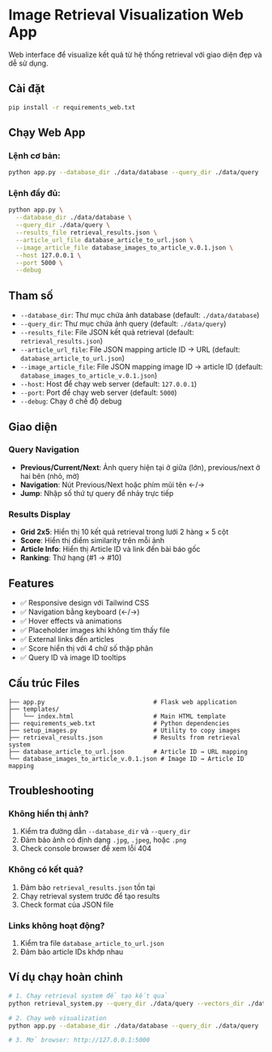 # Image Retrieval Visualization Web App

Web interface để visualize kết quả từ hệ thống retrieval với giao diện đẹp và dễ sử dụng.

## Cài đặt

```bash
pip install -r requirements_web.txt
```

## Chạy Web App

### Lệnh cơ bản:
```bash
python app.py --database_dir ./data/database --query_dir ./data/query
```

### Lệnh đầy đủ:
```bash
python app.py \
  --database_dir ./data/database \
  --query_dir ./data/query \
  --results_file retrieval_results.json \
  --article_url_file database_article_to_url.json \
  --image_article_file database_images_to_article_v.0.1.json \
  --host 127.0.0.1 \
  --port 5000 \
  --debug
```

## Tham số

- `--database_dir`: Thư mục chứa ảnh database (default: `./data/database`)
- `--query_dir`: Thư mục chứa ảnh query (default: `./data/query`)
- `--results_file`: File JSON kết quả retrieval (default: `retrieval_results.json`)
- `--article_url_file`: File JSON mapping article ID → URL (default: `database_article_to_url.json`)
- `--image_article_file`: File JSON mapping image ID → article ID (default: `database_images_to_article_v.0.1.json`)
- `--host`: Host để chạy web server (default: `127.0.0.1`)
- `--port`: Port để chạy web server (default: `5000`)
- `--debug`: Chạy ở chế độ debug

## Giao diện

### Query Navigation
- **Previous/Current/Next**: Ảnh query hiện tại ở giữa (lớn), previous/next ở hai bên (nhỏ, mờ)
- **Navigation**: Nút Previous/Next hoặc phím mũi tên ←/→
- **Jump**: Nhập số thứ tự query để nhảy trực tiếp

### Results Display
- **Grid 2x5**: Hiển thị 10 kết quả retrieval trong lưới 2 hàng × 5 cột
- **Score**: Hiển thị điểm similarity trên mỗi ảnh
- **Article Info**: Hiển thị Article ID và link đến bài báo gốc
- **Ranking**: Thứ hạng (#1 → #10)

## Features

- ✅ Responsive design với Tailwind CSS
- ✅ Navigation bằng keyboard (←/→)
- ✅ Hover effects và animations
- ✅ Placeholder images khi không tìm thấy file
- ✅ External links đến articles
- ✅ Score hiển thị với 4 chữ số thập phân
- ✅ Query ID và image ID tooltips

## Cấu trúc Files

```
├── app.py                              # Flask web application
├── templates/
│   └── index.html                      # Main HTML template
├── requirements_web.txt                # Python dependencies
├── setup_images.py                     # Utility to copy images
├── retrieval_results.json              # Results from retrieval system
├── database_article_to_url.json        # Article ID → URL mapping
└── database_images_to_article_v.0.1.json # Image ID → Article ID mapping
```

## Troubleshooting

### Không hiển thị ảnh?
1. Kiểm tra đường dẫn `--database_dir` và `--query_dir`
2. Đảm bảo ảnh có định dạng `.jpg`, `.jpeg`, hoặc `.png`
3. Check console browser để xem lỗi 404

### Không có kết quả?
1. Đảm bảo `retrieval_results.json` tồn tại
2. Chạy retrieval system trước để tạo results
3. Check format của JSON file

### Links không hoạt động?
1. Kiểm tra file `database_article_to_url.json`
2. Đảm bảo article IDs khớp nhau

## Ví dụ chạy hoàn chỉnh

```bash
# 1. Chạy retrieval system để tạo kết quả
python retrieval_system.py --query_dir ./data/query --vectors_dir ./data/database

# 2. Chạy web visualization
python app.py --database_dir ./data/database --query_dir ./data/query

# 3. Mở browser: http://127.0.0.1:5000
``` 